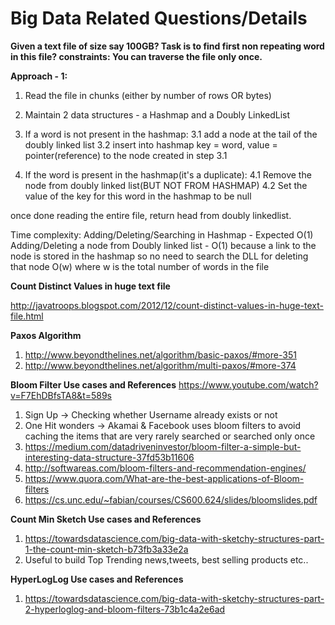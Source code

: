 # Big Data Related Questions/Details

**Given a text file of size say 100GB? Task is to find first non repeating word in this file?
constraints: You can traverse the file only once.**

**Approach - 1:**

1. Read the file in chunks (either by number of rows OR bytes)

2. Maintain 2 data structures - a Hashmap and a Doubly LinkedList

3. If a word is not present in the hashmap:
3.1 add a node at the tail of the doubly linked list
3.2 insert into hashmap key = word, value = pointer(reference) to the node created in step 3.1

4. If the word is present in the hashmap(it's a duplicate):
4.1 Remove the node from doubly linked list(BUT NOT FROM HASHMAP)
4.2 Set the value of the key for this word in the hashmap to be null

once done reading the entire file, return head from doubly linkedlist.

Time complexity:
Adding/Deleting/Searching in Hashmap - Expected O(1)
Adding/Deleting a node from Doubly linked list - O(1) because a link to the node is stored in the hashmap so no need to search the DLL for deleting that node O(w) where w is the total number of words in the file

**Count Distinct Values in huge text file**

http://javatroops.blogspot.com/2012/12/count-distinct-values-in-huge-text-file.html

**Paxos Algorithm**

1. http://www.beyondthelines.net/algorithm/basic-paxos/#more-351
2. http://www.beyondthelines.net/algorithm/multi-paxos/#more-374

**Bloom Filter Use cases and References**
https://www.youtube.com/watch?v=F7EhDBfsTA8&t=589s

1. Sign Up -> Checking whether Username already exists or not
2. One Hit wonders -> Akamai & Facebook uses bloom filters to avoid caching the items that are very rarely searched or searched only once
3. https://medium.com/datadriveninvestor/bloom-filter-a-simple-but-interesting-data-structure-37fd53b11606
4. http://softwareas.com/bloom-filters-and-recommendation-engines/
5. https://www.quora.com/What-are-the-best-applications-of-Bloom-filters
6. https://cs.unc.edu/~fabian/courses/CS600.624/slides/bloomslides.pdf

**Count Min Sketch Use cases and References**

1. https://towardsdatascience.com/big-data-with-sketchy-structures-part-1-the-count-min-sketch-b73fb3a33e2a
2. Useful to build Top Trending news,tweets, best selling products etc..

**HyperLogLog Use cases and References**
1. https://towardsdatascience.com/big-data-with-sketchy-structures-part-2-hyperloglog-and-bloom-filters-73b1c4a2e6ad
